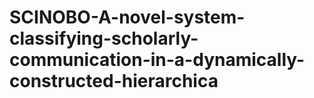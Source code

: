 # SCINOBO-A-novel-system-classifying-scholarly-communication-in-a-dynamically-constructed-hierarchica